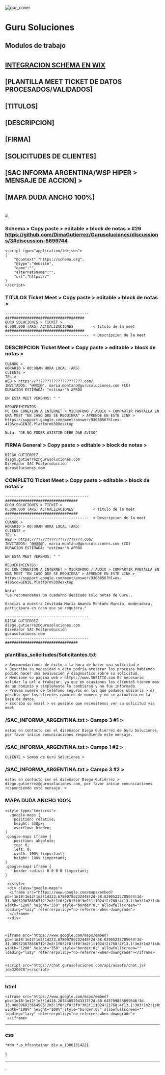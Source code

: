 ![gur_cover](https://github.com/user-attachments/assets/bdeea294-b885-4484-87f2-d96e6a8b8636)
# Guru Soluciones
## Modulos de trabajo
#
#
## [INTEGRACION SCHEMA EN WIX](#26)
## [PLANTILLA MEET TICKET DE DATOS PROCESADOS/VALIDADOS]
## [TITULOS]
## [DESCRIPCION]
## [FIRMA]
## [SOLICITUDES DE CLIENTES]
## [SAC INFORMA ARGENTINA/WSP HIPER > MENSAJE DE ACCION] >
## [MAPA DUDA ANCHO 100%] 
#
#.
### Schema > Copy paste > editable > block de notas > #26 https://github.com/DimaGutierrez/Gurusoluciones/discussions/3#discussion-8699744
```
<script type="application/ld+json">
{
    "@context":"https://schema.org",
    "@type":"Website", 
    "name":"", 
    "alternateName":"", 
    "url":"https://"
}
</script>
````
### TITULOS Ticket Meet > Copy paste > editable > block de notas >
````
--------------------------------------
####################################
GURU SOLUCIONES > TICKET > 
0.000.000 (ARG) ACTUALIZACIONES         < titulo de la meet
####################################
--------------------------------------  < Descripcion de la meet
````

### DESCRIPCION Ticket Meet > Copy paste > editable > block de notas >
````
CUANDO > 
HORARIO > 00:00AM HORA LOCAL (ARG)  
CLIENTE > 
TEL > 
WEB > https://?????????????????????.com/
INVITADOS: "@@@@@", maria.montano@gurusoluciones.com (CO)
DURACION ESTIMADA: "estimar"h APROX

EN ESTA MEET VEREMOS: " "

REQUERIMIENTOS:
PC CON CONEXION A INTERNET > MICROFONO / AUDIO > COMPARTIR PANTALLA EN UNA MEET "EN CASO QUE SE REQUIERA" > APRENDE EN ESTE LINK > https://support.google.com/meet/answer/9308856?hl=es-419&co=GENIE.Platform%3DDesktop

Nota: "DE NO PODER ASISTIR DEBE DAR AVISO"
````

### FIRMA General > Copy paste > editable > block de notas >
````
DIEGO GUTIERREZ 
diego.gutierrez@gurusoluciones.com
Diseñador SAC Postproducción 
gurusoluciones.com
````

### COMPLETO Ticket Meet > Copy paste > editable > block de notas >
````
--------------------------------------
#################################
GURU SOLUCIONES > TICKET > 
0.000.000 (ARG) ACTUALIZACIONES         < titulo de la meet
#################################
--------------------------------------  < Descripcion de la meet
CUANDO > 
HORARIO > 00:00AM HORA LOCAL (ARG)  
CLIENTE > 
TEL > 
WEB > https://?????????????????????.com/
INVITADOS: "@@@@@", maria.montano@gurusoluciones.com (CO)
DURACION ESTIMADA: "estimar"h APROX

EN ESTA MEET VEREMOS: " "

REQUERIMIENTOS:
PC CON CONEXION A INTERNET > MICROFONO / AUDIO > COMPARTIR PANTALLA EN UNA MEET "EN CASO QUE SE REQUIERA" > APRENDE EN ESTE LINK > https://support.google.com/meet/answer/9308856?hl=es-419&co=GENIE.Platform%3DDesktop

Nota:
"Le recomendamos un cuaderno dedicado solo notas de Guru..

Gracias a nuestra Invitada Maria Amanda Montaño Murcia, moderadora, participara en caso que se requiera."

--------------------------------------
DIEGO GUTIERREZ 
diego.gutierrez@gurusoluciones.com
Diseñador SAC Postproducción 
gurusoluciones.com
--------------------------------------
#################################
````
### plantillas_solicitudes/Solicitantes.txt
````
> Recomendaciones de éxito a la hora de hacer una solicitud >
> Describa su necesidad > esto podría acelerar los procesos habiendo podido hacer una evaluación y diagnostico sobre su solicitud.
> Mencione su pagina web > https://www.SUSITIO.com Es necesario validar la url a trabajar, ya que en ocasiones los clienteS tienen mas de un dominio y simplemente lo cambiaron y no fue informado.
> Provea numero de teléfono seguros en los que podamos ubicarla > es posible que los clientes cambien de numero y no se actualiza en la base de datos.
> Escriba su email > es posible que necesitemos ver su solicitud via meet
````
### /SAC_INFORMA_ARGENTINA.txt > Campo 3 #1 >
````
estas en contacto con el diseñador Diego Gutiérrez de Guru Soluciones, por favor inicie comunicaciones respondiendo este mensaje.
````
### /SAC_INFORMA_ARGENTINA.txt > Campo 1 #2 >
````
CLIENTE > Somos de Guru Soluciones >
````
### /SAC_INFORMA_ARGENTINA.txt > Campo 3 #2 >
````
estas en contacto con el diseñador Diego Gutiérrez > diego.gutierrez@gurusoluciones.com, por favor inicie comunicaciones respondiendo este mensaje. >
````
### MAPA DUDA ANCHO 100%
````
<style type="text/css">
  .google-maps {
	position: relative;
	height: 300px;
	overflow: hidden;
}
.google-maps iframe {
	position: absolute;
	top: 0;
	left: 0;
	width: 100% !important;
	height: 100% !important;
}
.google-maps iframe {
    border-radius: 0 0 0 0 !important;
}
````

````
 </style>
 <div class="google-maps">
  <iframe src="https://www.google.com/maps/embed?pb=!1m18!1m12!1m3!1d223.67800786232448!2d-58.02905235785044!3d-31.389523678656712!2m3!1f0!2f0!3f0!3m2!1i1024!2i768!4f13.1!3m3!1m2!1s0x95ade98438cf4341%3A0xfe1c8d08eef0174f!2sMARMOLERIA%20La%20Casa%20Del%20Recontituido!5e1!3m2!1ses!2sus!4v1752261231667!5m2!1ses!2sus" width="1200" height="350" style="border:0;" allowfullscreen="" loading="lazy" referrerpolicy="no-referrer-when-downgrade">
  </iframe>
 </div>



<iframe src="https://www.google.com/maps/embed?pb=!1m18!1m12!1m3!1d223.67800786232448!2d-58.02905235785044!3d-31.389523678656712!2m3!1f0!2f0!3f0!3m2!1i1024!2i768!4f13.1!3m3!1m2!1s0x95ade98438cf4341%3A0xfe1c8d08eef0174f!2sMARMOLERIA%20La%20Casa%20Del%20Recontituido!5e1!3m2!1ses!2sus!4v1752261231667!5m2!1ses!2sus" width="1200" height="350" style="border:0;" allowfullscreen="" loading="lazy" referrerpolicy="no-referrer-when-downgrade"></iframe>
````
````

<script src="https://chat.gurusoluciones.com/api/assets/chat.js?id=320078"></script>

````
---------------------------------------------------------------
### html
````
<iframe src="https://www.google.com/maps/embed?pb=!1m18!1m12!1m3!1d418.26744057043317!2d-60.645709855899646!3d-33.000096823664585!2m3!1f0!2f0!3f0!3m2!1i1024!2i768!4f13.1!3m3!1m2!1s0x95b7abdb89632ef5%3A0x494d978de10bd36b!2sAv.%20Ntra%20Sra%20del%20Rosario%20727%2C%20S2011AXH%20Rosario%2C%20Santa%20Fe!5e0!3m2!1ses!2sar!4v1752580583791!5m2!1ses!2sar" width="100%" height="100%" style="border:0;" allowfullscreen="" loading="lazy" referrerpolicy="no-referrer-when-downgrade">
 </iframe>
````
------------
### css
````
*#dm *.p_hfcontainer div.u_1386131422{
````
}

----------------------------------
.
